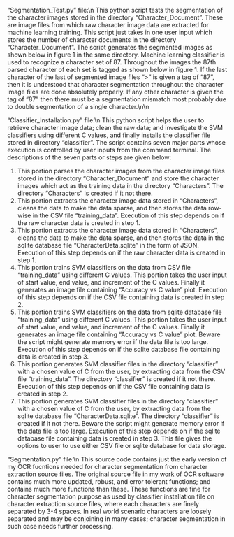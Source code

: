 “Segmentation_Test.py” file:\n
This python script tests the segmentation of the character images stored in the directory “Character_Document”. These are image files from which raw character image data are extracted for machine learning training.  This script just takes in one user input which stores the number of character documents in the directory “Character_Document”. The script generates the segmented images as shown below in figure 1 in the same directory. Machine learning classifier is used to recognize a character set of 87. Throughout the images the 87th parsed character of each set is tagged as shown below in figure 1. If the last character of the last of segmented image files “>” is given a tag of “87”, then it is understood that character segmentation throughout the character image files are done absolutely properly. If any other character is given the tag of “87” then there must be a segmentation mismatch most probably due to double segmentation of a single character.\n\n


“Classifier_Installation.py” file:\n
This python script helps the user to retrieve character image data; clean the raw data; and investigate the SVM classifiers using different C values, and finally installs the classifier file stored in directory “classifier”. The script contains seven major parts whose execution is controlled by user inputs from the command terminal. The descriptions of the seven parts or steps are given below:
1.	This portion parses the character images from the character image files stored in the directory “Character_Document” and store the character images which act as the training data in the directory “Characters”. The directory “Characters” is created if it not there.
2.	This portion extracts the character image data stored in “Characters”, cleans the data to make the data sparse, and then stores the data row-wise in the CSV file “training_data”. Execution of this step depends on if the raw character data is created in step 1.
3.	This portion extracts the character image data stored in “Characters”, cleans the data to make the data sparse, and then stores the data in the sqlite database file “CharacterData.sqlite” in the form of JSON. Execution of this step depends on if the raw character data is created in step 1.
4.	This portion trains SVM classifiers on the data from CSV file “training_data” using different C values. This portion takes the user input of start value, end value, and increment of the C values. Finally it generates an image file containing “Accuracy vs C value” plot. Execution of this step depends on if the CSV file containing data is created in step 2.
5.	This portion trains SVM classifiers on the data from sqlite database file “training_data” using different C values. This portion takes the user input of start value, end value, and increment of the C values. Finally it generates an image file containing “Accuracy vs C value” plot. Beware the script might generate memory error if the data file is too large. Execution of this step depends on if the sqlite database file containing data is created in step 3.
6.	This portion generates SVM classifier files in the directory “classifier” with a chosen value of C from the user, by extracting data from the CSV file “training_data”. The directory “classifier” is created if it not there. Execution of this step depends on if the CSV file containing data is created in step 2.
7.	This portion generates SVM classifier files in the directory “classifier” with a chosen value of C from the user, by extracting data from the sqlite database file “CharacterData.sqlite”. The directory “classifier” is created if it not there. Beware the script might generate memory error if the data file is too large. Execution of this step depends on if the sqlite database file containing data is created in step 3.
This file gives the options to user to use either CSV file or sqlite database for data storage.

“Segmentation.py” file:\n
This source code contains just the early version of my OCR fucntions needed for character segmentation from character extraction source files. The original source file in my work of OCR software contains much more updated, robust, and error tolerant functions; and contains much more functions than these. These functions are fine for character segmentation purpose as used by classifier installation file on character extraction source files, where each characters are finely separated by 3-4 spaces. In real world scenario characters are loosely separated and may be conjoining in many cases; character segmentation in such case needs further processing. 